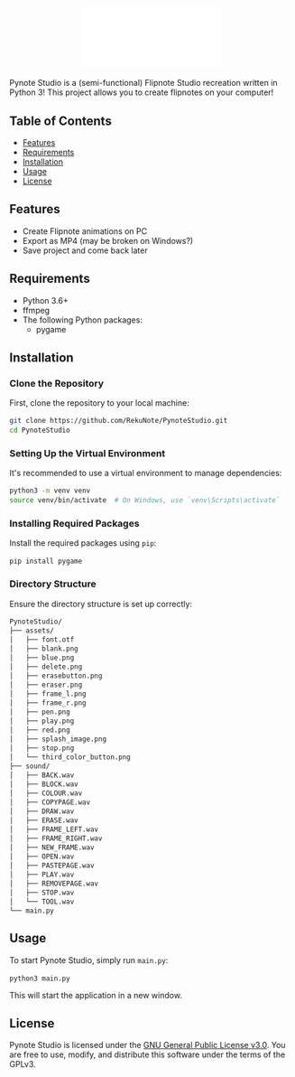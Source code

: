 <p align="center">
    <img width="250" heigth="80" src="logo.png">
    </p>
</p>

Pynote Studio is a (semi-functional) Flipnote Studio recreation written in Python 3! This project allows you to create flipnotes on your computer!

## Table of Contents

- [Features](#features)
- [Requirements](#requirements)
- [Installation](#installation)
- [Usage](#usage)
- [License](#license)

## Features

- Create Flipnote animations on PC
- Export as MP4 (may be broken on Windows?)
- Save project and come back later

## Requirements

- Python 3.6+
- ffmpeg
- The following Python packages:
  - pygame

## Installation

### Clone the Repository

First, clone the repository to your local machine:

```sh
git clone https://github.com/RekuNote/PynoteStudio.git
cd PynoteStudio
```

### Setting Up the Virtual Environment

It's recommended to use a virtual environment to manage dependencies:

```sh
python3 -m venv venv
source venv/bin/activate  # On Windows, use `venv\Scripts\activate`
```

### Installing Required Packages

Install the required packages using `pip`:

```pip install pygame```<br>

### Directory Structure

Ensure the directory structure is set up correctly:

```
PynoteStudio/
├── assets/
│   ├── font.otf
│   ├── blank.png
│   ├── blue.png
│   ├── delete.png
│   ├── erasebutton.png
│   ├── eraser.png
│   ├── frame_l.png
│   ├── frame_r.png
│   ├── pen.png
│   ├── play.png
│   ├── red.png
│   ├── splash_image.png
│   ├── stop.png
│   └── third_color_button.png
├── sound/
│   ├── BACK.wav
│   ├── BLOCK.wav
│   ├── COLOUR.wav
│   ├── COPYPAGE.wav
│   ├── DRAW.wav
│   ├── ERASE.wav
│   ├── FRAME_LEFT.wav
│   ├── FRAME_RIGHT.wav
│   ├── NEW_FRAME.wav
│   ├── OPEN.wav
│   ├── PASTEPAGE.wav
│   ├── PLAY.wav
│   ├── REMOVEPAGE.wav
│   ├── STOP.wav
│   └── TOOL.wav
└── main.py
```

## Usage

To start Pynote Studio, simply run `main.py`:

```python3 main.py```

This will start the application in a new window.

## License

Pynote Studio is licensed under the [GNU General Public License v3.0](https://www.gnu.org/licenses/gpl-3.0.html). You are free to use, modify, and distribute this software under the terms of the GPLv3.

